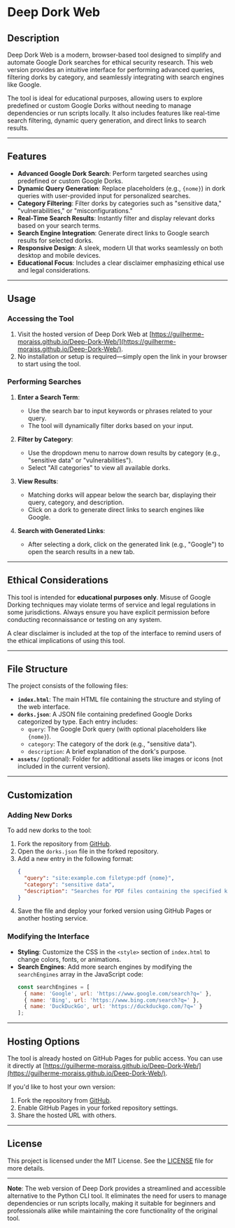 # Deep Dork Web

## Description
Deep Dork Web is a modern, browser-based tool designed to simplify and automate Google Dork searches for ethical security research. This web version provides an intuitive interface for performing advanced queries, filtering dorks by category, and seamlessly integrating with search engines like Google.

The tool is ideal for educational purposes, allowing users to explore predefined or custom Google Dorks without needing to manage dependencies or run scripts locally. It also includes features like real-time search filtering, dynamic query generation, and direct links to search results.

---

## Features
- **Advanced Google Dork Search**: Perform targeted searches using predefined or custom Google Dorks.
- **Dynamic Query Generation**: Replace placeholders (e.g., `{nome}`) in dork queries with user-provided input for personalized searches.
- **Category Filtering**: Filter dorks by categories such as "sensitive data," "vulnerabilities," or "misconfigurations."
- **Real-Time Search Results**: Instantly filter and display relevant dorks based on your search terms.
- **Search Engine Integration**: Generate direct links to Google search results for selected dorks.
- **Responsive Design**: A sleek, modern UI that works seamlessly on both desktop and mobile devices.
- **Educational Focus**: Includes a clear disclaimer emphasizing ethical use and legal considerations.

---

## Usage
### Accessing the Tool
1. Visit the hosted version of Deep Dork Web at [https://guilherme-moraiss.github.io/Deep-Dork-Web/](https://guilherme-moraiss.github.io/Deep-Dork-Web/).
2. No installation or setup is required—simply open the link in your browser to start using the tool.

### Performing Searches
1. **Enter a Search Term**:
   - Use the search bar to input keywords or phrases related to your query.
   - The tool will dynamically filter dorks based on your input.

2. **Filter by Category**:
   - Use the dropdown menu to narrow down results by category (e.g., "sensitive data" or "vulnerabilities").
   - Select "All categories" to view all available dorks.

3. **View Results**:
   - Matching dorks will appear below the search bar, displaying their query, category, and description.
   - Click on a dork to generate direct links to search engines like Google.

4. **Search with Generated Links**:
   - After selecting a dork, click on the generated link (e.g., "Google") to open the search results in a new tab.

---

## Ethical Considerations
This tool is intended for **educational purposes only**. Misuse of Google Dorking techniques may violate terms of service and legal regulations in some jurisdictions. Always ensure you have explicit permission before conducting reconnaissance or testing on any system.

A clear disclaimer is included at the top of the interface to remind users of the ethical implications of using this tool.

---

## File Structure
The project consists of the following files:
- **`index.html`**: The main HTML file containing the structure and styling of the web interface.
- **`dorks.json`**: A JSON file containing predefined Google Dorks categorized by type. Each entry includes:
  - `query`: The Google Dork query (with optional placeholders like `{nome}`).
  - `category`: The category of the dork (e.g., "sensitive data").
  - `description`: A brief explanation of the dork's purpose.
- **`assets/`** (optional): Folder for additional assets like images or icons (not included in the current version).

---

## Customization
### Adding New Dorks
To add new dorks to the tool:
1. Fork the repository from [GitHub](https://github.com/Diogo-Lages/Deep-Dork-Web).
2. Open the `dorks.json` file in the forked repository.
3. Add a new entry in the following format:
   ```json
   {
     "query": "site:example.com filetype:pdf {nome}",
     "category": "sensitive data",
     "description": "Searches for PDF files containing the specified keyword on example.com."
   }
   ```
4. Save the file and deploy your forked version using GitHub Pages or another hosting service.

### Modifying the Interface
- **Styling**: Customize the CSS in the `<style>` section of `index.html` to change colors, fonts, or animations.
- **Search Engines**: Add more search engines by modifying the `searchEngines` array in the JavaScript code:
  ```javascript
  const searchEngines = [
    { name: 'Google', url: 'https://www.google.com/search?q=' },
    { name: 'Bing', url: 'https://www.bing.com/search?q=' },
    { name: 'DuckDuckGo', url: 'https://duckduckgo.com/?q=' }
  ];
  ```

---

## Hosting Options
The tool is already hosted on GitHub Pages for public access. You can use it directly at [https://guilherme-moraiss.github.io/Deep-Dork-Web/](https://guilherme-moraiss.github.io/Deep-Dork-Web/).

If you'd like to host your own version:
1. Fork the repository from [GitHub](https://github.com/guilherme-moraiss/Deep-Dork-Web).
2. Enable GitHub Pages in your forked repository settings.
3. Share the hosted URL with others.

---

## License

This project is licensed under the MIT License. See the [LICENSE](LICENSE) file for more details.

---

**Note**: The web version of Deep Dork provides a streamlined and accessible alternative to the Python CLI tool. It eliminates the need for users to manage dependencies or run scripts locally, making it suitable for beginners and professionals alike while maintaining the core functionality of the original tool.
